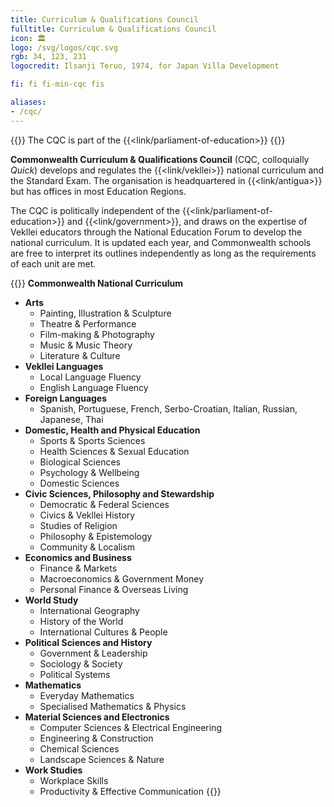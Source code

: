 ```yaml
---
title: Curriculum & Qualifications Council
fulltitle: Curriculum & Qualifications Council
icon: 🏛️
logo: /svg/logos/cqc.svg
rgb: 34, 123, 231
logocredit: Ilsanji Teruo, 1974, for Japan Villa Development

fi: fi fi-min-cqc fis

aliases:
- /cqc/
---
```

{{<note series>}}
 The CQC is part of the {{<link/parliament-of-education>}}
{{</note>}}

<span class="fi fi-min-cqc fis"></span> **Commonwealth Curriculum & Qualifications Council** (CQC, colloquially *Quick*) develops and regulates the {{<link/vekllei>}} national curriculum and the Standard Exam. The organisation is headquartered in {{<link/antigua>}} but has offices in most Education Regions.

The CQC is politically independent of the {{<link/parliament-of-education>}} and {{<link/government>}}, and draws on the expertise of Vekllei educators through the National Education Forum to develop the national curriculum. It is updated each year, and Commonwealth schools are free to interpret its outlines independently as long as the requirements of each unit are met.

{{<note>}}
**Commonwealth National Curriculum**

* **Arts**
    * Painting, Illustration & Sculpture
    * Theatre & Performance
    * Film-making & Photography
    * Music & Music Theory
    * Literature & Culture
* **Vekllei Languages**
    * Local Language Fluency
    * English Language Fluency
* **Foreign Languages**
    * Spanish, Portuguese, French, Serbo-Croatian, Italian, Russian, Japanese, Thai
* **Domestic, Health and Physical Education**
    * Sports & Sports Sciences
    * Health Sciences & Sexual Education
    * Biological Sciences
    * Psychology & Wellbeing
    * Domestic Sciences
* **Civic Sciences, Philosophy and Stewardship**
    * Democratic & Federal Sciences
    * Civics & Vekllei History
    * Studies of Religion
    * Philosophy & Epistemology
    * Community & Localism
* **Economics and Business**
    * Finance & Markets
    * Macroeconomics & Government Money
    * Personal Finance & Overseas Living
* **World Study**
    * International Geography
    * History of the World
    * International Cultures & People
* **Political Sciences and History**
    * Government & Leadership
    * Sociology & Society
    * Political Systems
* **Mathematics**
    * Everyday Mathematics
    * Specialised Mathematics & Physics
* **Material Sciences and Electronics**
    * Computer Sciences & Electrical Engineering
    * Engineering & Construction
    * Chemical Sciences
    * Landscape Sciences & Nature
* **Work Studies**
    * Workplace Skills
    * Productivity & Effective Communication
{{</note>}}